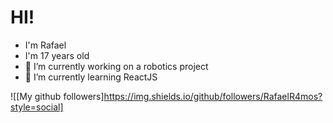 

# HI!

- I'm Rafael
- I'm 17 years old
- 🔭 I’m currently working on a robotics project
- 🌱 I’m currently learning ReactJS

![[My github followers]https://img.shields.io/github/followers/RafaelR4mos?style=social]
